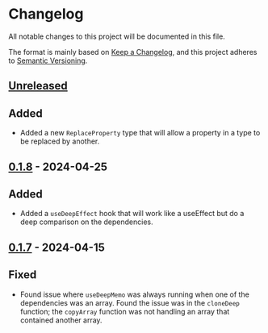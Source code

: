 # Changelog

All notable changes to this project will be documented in this file.

The format is mainly based on [Keep a Changelog](https://keepachangelog.com/en/1.0.0/),
and this project adheres to [Semantic Versioning](https://semver.org/spec/v2.0.0.html).

## [Unreleased]

## Added

- Added a new `ReplaceProperty` type that will allow a property in a type to be replaced by another.

## [0.1.8] - 2024-04-25

## Added

- Added a `useDeepEffect` hook that will work like a useEffect but do a deep comparison on the dependencies.

## [0.1.7] - 2024-04-15

## Fixed

- Found issue where `useDeepMemo` was always running when one of the dependencies was an array. Found the issue was in the `cloneDeep` function; the `copyArray` function was not handling an array that contained another array.

[unreleased]: https://github.com/Beehive-Software-Consultants/beesoft-common/compare/v0.1.8...develop
[0.1.7]: https://github.com/Beehive-Software-Consultants/beesoft-common/releases/tag/v0.1.7

[0.1.8]: https://github.com/Beehive-Software-Consultants/beesoft-common/releases/tag/v0.1.8
